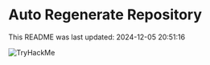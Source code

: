 # Auto Regenerate Repository

This README was last updated: 2024-12-05 20:51:16

 ![TryHackMe](https://tryhackme.com/badge/533634)